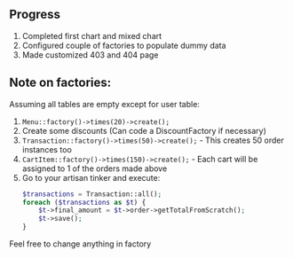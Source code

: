 ## Progress
1. Completed first chart and mixed chart
2. Configured couple of factories to populate dummy data
3. Made customized 403 and 404 page

## Note on factories:
Assuming all tables are empty except for user table:
1. `Menu::factory()->times(20)->create();`
2. Create some discounts (Can code a DiscountFactory if necessary)
3. `Transaction::factory()->times(50)->create();` - This creates 50 order instances too
4. `CartItem::factory()->times(150)->create();` - Each cart will be assigned to 1 of the orders made above
5. Go to your artisan tinker and execute:
    ```php
    $transactions = Transaction::all();
    foreach ($transactions as $t) {
        $t->final_amount = $t->order->getTotalFromScratch();
        $t->save();
    }
Feel free to change anything in factory